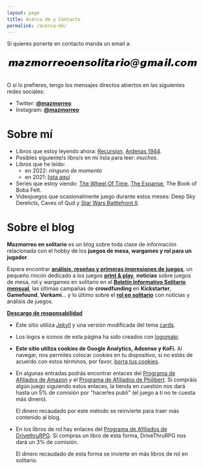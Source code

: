 ```yaml
---
layout: page
title: Acerca de y Contacto
permalink: /acerca-de/
---
```


Si quieres ponerte en contacto manda un email a:

![imagen de email](/images/email.png)

O si lo prefieres, tengo los mensajes directos abiertos en las siguientes
 redes sociales:

 * Twitter: **[@mazmorreo](https://twitter.com/mazmorreo)**
 * Instagram: **[@mazmorreo](https://www.instagram.com/mazmorreo/?hl=es)**

# Sobre mí

* Libros que estoy leyendo ahora: [Recursion](https://amzn.to/3JmFJPX), [Ardenas 1944](https://amzn.to/3fACxSx).
* Posibles siguiente/s libro/s en mi lista para leer: *muchos*.
* Libros que he leído:
  - en 2022: *ninguno de momento*
  - en 2021: [lista
    aquí]({{site.baseurl}}/2021/12/21/off-topic-libros-de-2021/)
* Series que estoy viendo: [The Wheel Of
  Time](https://www.primevideo.com/?tag=mazmorreo-21), [The
  Expanse](https://www.primevideo.com/?tag=mazmorreo-21), The Book of Boba Fett.
* Videojuegos que ocasionalmente juego durante estos meses: Deep Sky Derelicts,
  Caves of Qud y [Star Wars Battlefront II](https://amzn.to/2TQNQz5).


# Sobre el blog

**Mazmorreo en solitario** es un blog sobre toda clase de información
relacionada con el hobby de los **juegos de mesa, wargames y rol para un jugador**.

Espera encontrar **[análisis, reseñas y primeras impresiones de
juegos]({{site.baseurl}}/analisis/)**, un pequeño rincón dedicado a los juegos **[print &
play]({{site.baseurl}}/rincon-print-and-play)**, **noticias** sobre juegos de
mesa, rol y wargames en solitario en el **[Boletín Informativo Solitario
mensual]({{site.baseurl}}etiqueta/boletin-informativo-solitario/)**, las
últimas campañas de **crowdfunding** en **Kickstarter**, **Gamefound**,
**Verkami**... y lo último sobre el **[rol en
solitario]({{site.baseurl}}/rol-en-solitario/)** con noticias y análisis de
juegos.


<!-- **Entidades colaboradoras** -->

<!-- <div class="row"> -->
<!--     <div class="col-md-3"> -->
<!--         <a href="https://www.misifu.es/" target="_blank"> -->
<!--             <img src="{{site.baseurl}}/images/logo-misifu-juegosdemesa.png" -->
<!--             alt="Misifú"> -->
<!--         </a> -->
<!--     </div> -->
<!--     <div class="col-md-9"> -->
<!--         <p><strong>Misifú</strong> es una tienda malagueña de juegos de mesa, -->
<!--             que toma el nombre de la gata del hermano del propietario. -->
<!--             Desde Mazmorreo en solitario damos las gracias al equipo de Misifú -->
<!--             por colaborar con nosotros. -->
<!--         </p> -->
<!--     </div> -->
<!-- </div> -->


<a href="#cookies"><strong>Descargo de responsabilidad</strong></a>

* Este sitio utiliza [Jekyll](https://jekyllrb.com/) y una versión modificada
del tema [cards](https://github.com/sharu725/cards).
* Los logos e iconos de esta página ha sido creados con
  [logomakr](https://logomakr.com). 

* **Este sitio utiliza cookies de Google Analytics, Adsense y KoFi.**
    Al navegar, nos permites
    colocar cookies en tu dispositivo, si no estás de acuerdo con estos términos,
    por favor, [borra tus
    cookies](https://www.google.es/search?q=como+borrar+cookies). 

* En algunas entradas podrás encontrar enlaces del [Programa de Afiliados de
  Amazon](https://afiliados.amazon.es/help/operating/schedule) y el [Programa
  de Afiliados de Philibert](https://www.philibertnet.com/fr/#ae447). Si compráis
  algún juego siguiendo estos enlaces, la tienda en cuestión nos dará hasta un
  5% de comisión por "hacerles publi" (el juego a ti no te cuesta más dinero).
  
  El dinero recaudado por este método se reinvierte para traer más
  contenido al blog.
  
* En los libros de rol hay enlaces del [Programa de Afiliados de
  DrivethruRPG](https://www.drivethrurpg.com/?affiliate_id=1914894). Si compras
  un libro de esta forma, DriveThruRPG nos dará un 3% de comisión.
  
  El dinero recaudado de esta forma se invierte en más libros de rol en
  solitario.
  
